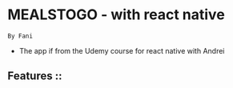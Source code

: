 # MEALSTOGO - with react native

`By Fani`

- The app if from the Udemy course for react native with Andrei

## Features ::
